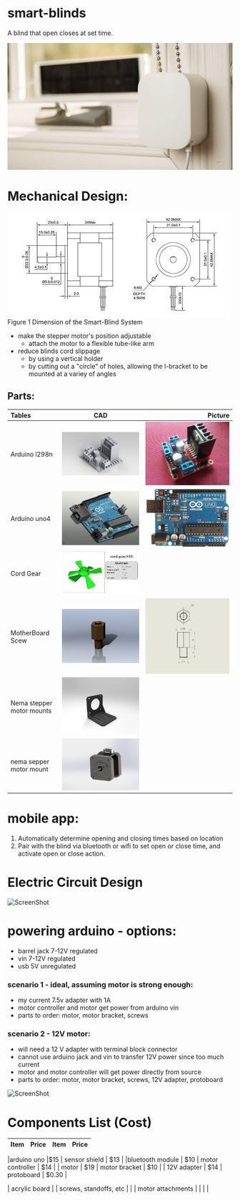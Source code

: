 # smart-blinds
A blind that open closes at set time. 

![](docs/intro.jpg)

# Mechanical Design:
![](docs/stepperdims.jpg)
Figure 1 Dimension of the Smart-Blind System

- make the stepper motor's position adjustable
  - attach the motor to a flexible tube-like arm
- reduce blinds cord slippage
  - by using a vertical holder
  - by cutting out a "circle" of holes, allowing the l-bracket to be mounted at a variey of angles
  

## Parts: 
| Tables        | CAD           | Picture  |
|:------------- |:-------------:| -----:|
| Arduino l298n | ![](cad/parts/arduino-l298n-1.snapshot.1/FOTO.JPG)     | ![](cad/parts/arduino-l298n-1.snapshot.1/l298n.png) |
| Arduino uno4     | ![](cad/parts/arduino-uno-4.snapshot.3/ArduinoRender%202.png)     |   ![](cad/parts/arduino-uno-4.snapshot.3/ArduinoUnoR3Front.jpg)     |
| Cord Gear | ![](cad/parts/cord%20gear/imgcord.png)     |    |
| MotherBoard Scew | ![](cad/parts/motherboard-stand-standoff-screw-1.snapshot.1/m_standoff.PNG)     |  ![](cad/parts/motherboard-stand-standoff-screw-1.snapshot.1/m_standoff_size.PNG)   |
| Nema stepper motor mounts| ![](cad/parts/nema-17-nema-23-stepper-motor-mounts-1.snapshot.4/NEMA23MotorMount.PNG) |  |
|nema sepper motor mount| ![](cad/parts/nema-17-stepper-motor-13.snapshot.1/Nema%2017%20motor.JPG)||


# mobile app:
1. Automatically determine opening and closing times based on location
2. Pair with the blind via bluetooth or wifi to set open or close time, and activate open or close action.

# Electric Circuit Design
![ScreenShot](https://raw.github.com/Kamagawa/smart-blinds/master/docs/scans/electrical.jpg)

# powering arduino - options:
- barrel jack 7-12V regulated
- vin 7-12V regulated
- usb 5V unregulated

### scenario 1 - ideal, assuming motor is strong enough:
- my current 7.5v adapter with 1A
- motor controller and motor get power from arduino vin
- parts to order: motor, motor bracket, screws

### scenario 2 - 12V motor:
- will need a 12 V adapter with terminal block connector
- cannot use arduino jack and vin to transfer 12V power since too much current
- motor and motor controller will get power directly from source
- parts to order: motor, motor bracket, screws, 12V adapter, protoboard

![ScreenShot](https://raw.github.com/Kamagawa/smart-blinds/master/docs/scans/overlapping-wires.jpg)




# Components List (Cost)
| Item        | Price        | Item     | Price    |
|:-----------:|:-------------|:--------:|:---------|

|arduino uno |$15 | sensor shield | $13 |
|bluetooth module | $10 | motor controller | $14 |
| motor | $19 | motor bracket | $10 | 
| 12V adapter | $14 | protoboard | $0.30 |

| acrylic board | | screws, standoffs, etc | | 
| motor attachments | | | |
